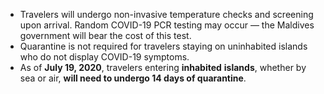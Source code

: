 - Travelers will undergo non-invasive temperature checks and screening upon arrival. Random COVID-19 PCR testing may occur — the Maldives government will bear the cost of this test.
- Quarantine is not required for travelers staying on uninhabited islands who do not display COVID-19 symptoms.
- As of **July 19, 2020**, travelers entering **inhabited** **islands**, whether by sea or air, **will need to undergo 14 days of quarantine**.
